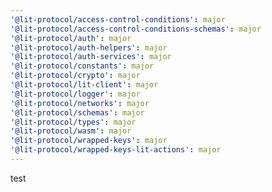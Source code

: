 ```yaml
---
'@lit-protocol/access-control-conditions': major
'@lit-protocol/access-control-conditions-schemas': major
'@lit-protocol/auth': major
'@lit-protocol/auth-helpers': major
'@lit-protocol/auth-services': major
'@lit-protocol/constants': major
'@lit-protocol/crypto': major
'@lit-protocol/lit-client': major
'@lit-protocol/logger': major
'@lit-protocol/networks': major
'@lit-protocol/schemas': major
'@lit-protocol/types': major
'@lit-protocol/wasm': major
'@lit-protocol/wrapped-keys': major
'@lit-protocol/wrapped-keys-lit-actions': major
---
```


test
